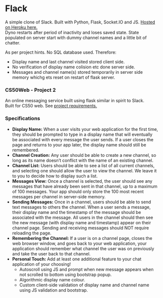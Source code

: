 # Flack

A simple clone of Slack. Built with Python, Flask, Socket.IO and JS. [Hosted on Heroku here.](https://fierce-headland-38432.herokuapp.com/)\
Dyno restarts after period of inactivity and loses saved state. State populated on server start with dummy channel names and a little bit of chatter.

As per project hints. No SQL database used. Therefore:
* Display name and last channel visited stored client side.
* No verification of display name colision etc done server side.
* Messages and channel name(s) stored temporarily in server side memory whichg ets reset on restart of flask server.

### CS50Web - Project 2
An online messaging service built using flask similar in spirit to Slack.\
Built for CS50 web. See [project requirements.](https://docs.cs50.net/ocw/web/projects/2/project2.html)

### Specifications
* **Display Name:** When a user visits your web application for the first time, they should be prompted to type in a display name that will eventually be associated with every message the user sends. If a user closes the page and returns to your app later, the display name should still be remembered.
* **Channel Creation:** Any user should be able to create a new channel, so long as its name doesn’t conflict with the name of an existing channel.
* **Channel List:** Users should be able to see a list of all current channels, and selecting one should allow the user to view the channel. We leave it to you to decide how to display such a list.
* **Messages View:** Once a channel is selected, the user should see any messages that have already been sent in that channel, up to a maximum of 100 messages. Your app should only store the 100 most recent messages per channel in server-side memory.
* **Sending Messages:** Once in a channel, users should be able to send text messages to others the channel. When a user sends a message, their display name and the timestamp of the message should be associated with the message. All users in the channel should then see the new message (with display name and timestamp) appear on their channel page. Sending and receiving messages should NOT require reloading the page.
* **Remembering the Channel:** If a user is on a channel page, closes the web browser window, and goes back to your web application, your application should remember what channel the user was on previously and take the user back to that channel.
* **Personal Touch:** Add at least one additional feature to your chat application of your choosing!
    * Autoscroll using JS and prompt when new message appears when not scrolled to bottom using bootstrap popup.
    * Algorithmic display name colour.
    * Custom client-side validation of display name and channel name using JS validation and bootstrap.